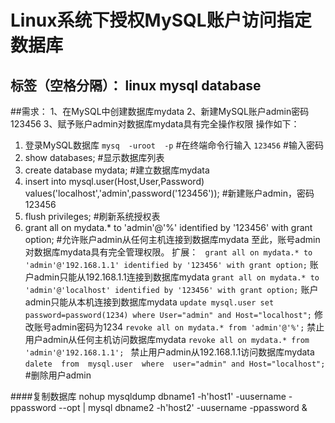 #  Linux系统下授权MySQL账户访问指定数据库

标签（空格分隔）： linux mysql database
---
##需求：
1、在MySQL中创建数据库mydata
2、新建MySQL账户admin密码123456
3、赋予账户admin对数据库mydata具有完全操作权限
操作如下：
1. 登录MySQL数据库
     ` mysq  -uroot  -p `   #在终端命令行输入
      `123456`       #输入密码
2. show databases;     #显示数据库列表
3. create database mydata;     #建立数据库mydata
4. insert into mysql.user(Host,User,Password) values('localhost','admin',password('123456'));    #新建账户admin，密码123456
5. flush privileges;    #刷新系统授权表
6. grant all on mydata.* to 'admin'@'%' identified by '123456' with grant option;    #允许账户admin从任何主机连接到数据库mydata
至此，账号admin对数据库mydata具有完全管理权限。
扩展：
     ` grant all on mydata.* to 'admin'@'192.168.1.1' identified by '123456' with grant option;`
账户admin只能从192.168.1.1连接到数据库mydata 
      `grant all on mydata.* to 'admin'@'localhost' identified by '123456' with grant option;` 账户admin只能从本机连接到数据库mydata
      `update mysql.user set password=password(1234) where User="admin" and Host="localhost";`   修改账号admin密码为1234
     `revoke all on mydata.* from 'admin'@'%';`
禁止用户admin从任何主机访问数据库mydata 
    `revoke all on mydata.* from 'admin'@'192.168.1.1'; `  禁止用户admin从192.168.1.1访问数据库mydata 
   `dalete  from  mysql.user  where  user="admin" and Host="localhost";`    #删除用户admin

####复制数据库
nohup mysqldump dbname1 -h'host1' -uusername -ppassword --opt | mysql dbname2 -h'host2' -uusername -ppassword &